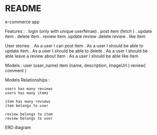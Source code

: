 # README

e-commerce app

Features :
. login (only with unique userNmae)
. post item (fetch ) . update item 
. delete item 
. review item 
    .update review 
    .delete review 
. like item

User stories: 
    . As a user I can post item 
    . As a user I should be able to update item 
    . As a user I should be able to delete 
    . As a user I should be able leave a review about item 
    . As a user I should be able like item

Models : 
    user (user_name) 
    item (name, description, imageUrl ) 
    review( comment ) 
    
Models Relationships :

    users has many reviews
    users has many items
        
    item has many reviews 
    item belongs to user 

    review belongs to item
    review belongs to user

ERD diagram